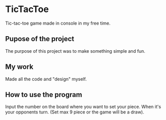 # TicTacToe
Tic-tac-toe game made in console in my free time.

## Pupose of the project
The purpose of this project was to make something simple and fun. 

## My work
Made all the code and "design" myself. 

## How to use the program
Input the number on the board where you want to set your piece. When it's your opponents turn. (Set max 9 piece or the game will be a draw).
